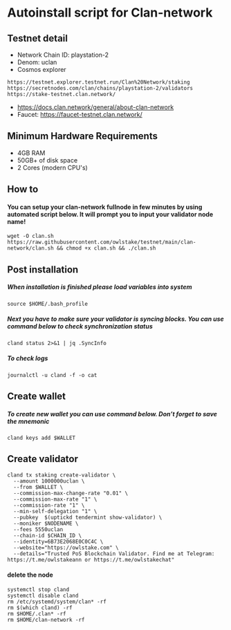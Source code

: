 # Autoinstall script for Clan-network
## Testnet detail
- Network Chain ID: playstation-2
- Denom: uclan
- Cosmos explorer
```
https://testnet.explorer.testnet.run/Clan%20Network/staking
https://secretnodes.com/clan/chains/playstation-2/validators
https://stake-testnet.clan.network/
```
- https://docs.clan.network/general/about-clan-network
- Faucet: https://faucet-testnet.clan.network/
## Minimum Hardware Requirements
- 4GB RAM
- 50GB+ of disk space
- 2 Cores (modern CPU's)
## How to
#### You can setup your clan-network fullnode in few minutes by using automated script below. It will prompt you to input your validator node name!
```
wget -O clan.sh https://raw.githubusercontent.com/owlstake/testnet/main/clan-network/clan.sh && chmod +x clan.sh && ./clan.sh
```
## Post installation
##### When installation is finished please load variables into system
```
source $HOME/.bash_profile
```
##### Next you have to make sure your validator is syncing blocks. You can use command below to check synchronization status
```
cland status 2>&1 | jq .SyncInfo
```
##### To check logs
```
journalctl -u cland -f -o cat
```
## Create wallet
##### To create new wallet you can use command below. Don’t forget to save the mnemonic
```
cland keys add $WALLET
```
## Create validator
```
cland tx staking create-validator \
  --amount 1000000uclan \
  --from $WALLET \
  --commission-max-change-rate "0.01" \
  --commission-max-rate "1" \
  --commission-rate "1" \
  --min-self-delegation "1" \
  --pubkey  $(uptickd tendermint show-validator) \
  --moniker $NODENAME \
  --fees 5550uclan
  --chain-id $CHAIN_ID \
  --identity=6B73E2068E0C0C4C \
  --website="https://owlstake.com" \
  --details="Trusted PoS Blockchain Validator. Find me at Telegram: https://t.me/owlstakeann or https://t.me/owlstakechat"
```

#### delete the node
```
systemctl stop cland
systemctl disable cland
rm /etc/systemd/system/clan* -rf
rm $(which cland) -rf
rm $HOME/.clan* -rf
rm $HOME/clan-network -rf
```
